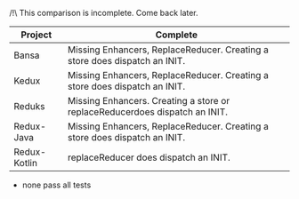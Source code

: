  /!\ This comparison is incomplete. Come back later. 


| Project      | Complete                                                                        |
|--------------|---------------------------------------------------------------------------------|
| Bansa        | Missing Enhancers, ReplaceReducer. Creating a store does dispatch an INIT.      |
| Kedux        | Missing Enhancers, ReplaceReducer. Creating a store does dispatch an INIT.      |
| Reduks       | Missing Enhancers. Creating a store or replaceReducerdoes dispatch an INIT.     |
| Redux-Java   | Missing Enhancers, ReplaceReducer. Creating a store does dispatch an INIT.      |
| Redux-Kotlin | replaceReducer does dispatch an INIT.                                           |

+ none pass all tests
